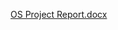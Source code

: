 [OS Project Report.docx](https://github.com/mimcclure/Dispatcher-Scheduler_Simulation/files/8998371/OS.Project.Report.docx)
